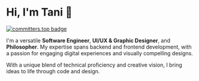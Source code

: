 # Hi, I'm Tani 👋

[![committers.top badge](https://user-badge.committers.top/congo_kinshasa/Tani243.svg)](https://user-badge.committers.top/congo_kinshasa/Tani243)

I'm a versatile **Software Engineer**, **UI/UX & Graphic Designer**, and **Philosopher**. My expertise spans backend and frontend development, with a passion for engaging digital experiences and visually compelling designs.

With a unique blend of technical proficiency and creative vision, I bring ideas to life through code and design.

